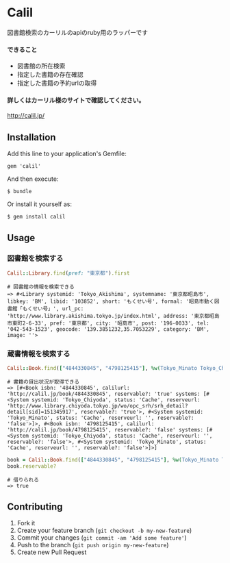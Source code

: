 # Calil

図書館検索のカーリルのapiのruby用のラッパーです

#### できること

* 図書館の所在検索
* 指定した書籍の存在確認
* 指定した書籍の予約urlの取得

#### 詳しくはカーリル様のサイトで確認してください。
http://calil.jp/


## Installation

Add this line to your application's Gemfile:

    gem 'calil'

And then execute:

    $ bundle

Or install it yourself as:

    $ gem install calil

## Usage

### 図書館を検索する
```ruby
Calil::Library.find(pref: "東京都").first
```

```
# 図書館の情報を検索できる
=> #<Library systemid: 'Tokyo_Akishima', systemname: '東京都昭島市', libkey: 'BM', libid: '103852', short: 'もくせい号', formal: '昭島市動く図書館「もくせい号」', url_pc: 'http://www.library.akishima.tokyo.jp/index.html', address: '東京都昭島市東町2-6-33', pref: '東京都', city: '昭島市', post: '196-0033', tel: '042-543-1523', geocode: '139.3851232,35.7053229', category: 'BM', image: ''>
```

### 蔵書情報を検索する

```ruby
Calil::Book.find(["4844330845", "4798125415"], %w(Tokyo_Minato Tokyo_Chiyoda))
```

```
# 書籍の貸出状況が取得できる
=> [#<Book isbn: '4844330845', calilurl: 'http://calil.jp/book/4844330845', reservable?: 'true' systems: [#<System systemid: 'Tokyo_Chiyoda', status: 'Cache', reserveurl: 'http://www.library.chiyoda.tokyo.jp/wo/opc_srh/srh_detail?detail[sid]=151345917', reservable?: 'true'>, #<System systemid: 'Tokyo_Minato', status: 'Cache', reserveurl: '', reservable?: 'false'>]>, #<Book isbn: '4798125415', calilurl: 'http://calil.jp/book/4798125415', reservable?: 'false' systems: [#<System systemid: 'Tokyo_Chiyoda', status: 'Cache', reserveurl: '', reservable?: 'false'>, #<System systemid: 'Tokyo_Minato', status: 'Cache', reserveurl: '', reservable?: 'false'>]>]
```

```ruby
book = Calil::Book.find(["4844330845", "4798125415"], %w(Tokyo_Minato Tokyo_Chiyoda)).first
book.reservable?
```

```
# 借りられる
=> true
```

## Contributing

1. Fork it
2. Create your feature branch (`git checkout -b my-new-feature`)
3. Commit your changes (`git commit -am 'Add some feature'`)
4. Push to the branch (`git push origin my-new-feature`)
5. Create new Pull Request
